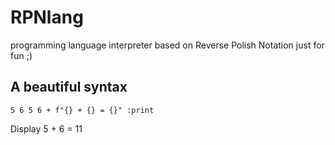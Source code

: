 # RPNlang
programming language interpreter based on Reverse Polish Notation just for fun ;)


## A beautiful syntax
```
5 6 5 6 + f"{} + {} = {}" :print
```
Display 5 + 6 = 11
